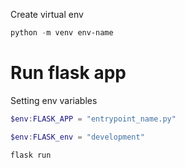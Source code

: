 Create virtual env 

```powershell
python -m venv env-name
```

# Run flask app

Setting env variables

```powershell
$env:FLASK_APP = "entrypoint_name.py"
```

```powershell
$env:FLASK_env = "development"
```

```powershell
flask run
```
